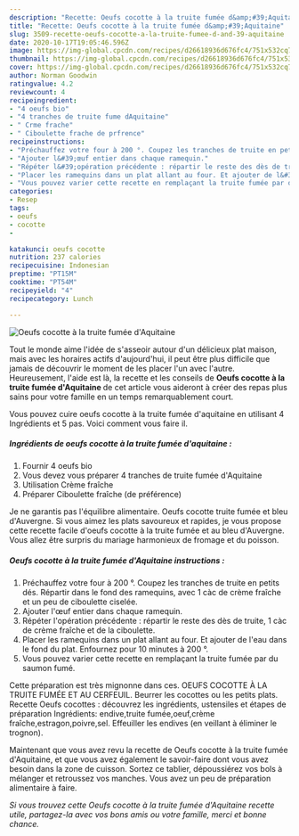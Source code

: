 ```yaml
---
description: "Recette: Oeufs cocotte à la truite fumée d&amp;#39;Aquitaine"
title: "Recette: Oeufs cocotte à la truite fumée d&amp;#39;Aquitaine"
slug: 3509-recette-oeufs-cocotte-a-la-truite-fumee-d-and-39-aquitaine
date: 2020-10-17T19:05:46.596Z
image: https://img-global.cpcdn.com/recipes/d26618936d676fc4/751x532cq70/oeufs-cocotte-a-la-truite-fumee-daquitaine-photo-principale-de-la-recette.jpg
thumbnail: https://img-global.cpcdn.com/recipes/d26618936d676fc4/751x532cq70/oeufs-cocotte-a-la-truite-fumee-daquitaine-photo-principale-de-la-recette.jpg
cover: https://img-global.cpcdn.com/recipes/d26618936d676fc4/751x532cq70/oeufs-cocotte-a-la-truite-fumee-daquitaine-photo-principale-de-la-recette.jpg
author: Norman Goodwin
ratingvalue: 4.2
reviewcount: 4
recipeingredient:
- "4 oeufs bio"
- "4 tranches de truite fume dAquitaine"
- " Crme frache"
- " Ciboulette frache de prfrence"
recipeinstructions:
- "Préchauffez votre four à 200 °. Coupez les tranches de truite en petits dés. Répartir dans le fond des ramequins, avec 1 càc de crème fraîche et un peu de ciboulette ciselée."
- "Ajouter l&#39;œuf entier dans chaque ramequin."
- "Répéter l&#39;opération précédente : répartir le reste des dès de truite, 1 càc de crème fraîche et de la ciboulette."
- "Placer les ramequins dans un plat allant au four. Et ajouter de l&#39;eau dans le fond du plat. Enfournez pour 10 minutes à 200 °."
- "Vous pouvez varier cette recette en remplaçant la truite fumée par du saumon fumé."
categories:
- Resep
tags:
- oeufs
- cocotte
- 

katakunci: oeufs cocotte  
nutrition: 237 calories
recipecuisine: Indonesian
preptime: "PT15M"
cooktime: "PT54M"
recipeyield: "4"
recipecategory: Lunch

---
```



![Oeufs cocotte à la truite fumée d&#39;Aquitaine](https://img-global.cpcdn.com/recipes/d26618936d676fc4/751x532cq70/oeufs-cocotte-a-la-truite-fumee-daquitaine-photo-principale-de-la-recette.jpg)

Tout le monde aime l'idée de s'asseoir autour d'un délicieux plat maison, mais avec les horaires actifs d'aujourd'hui, il peut être plus difficile que jamais de découvrir le moment de les placer l'un avec l'autre. Heureusement, l'aide est là, la recette et les conseils de <strong> Oeufs cocotte à la truite fumée d&#39;Aquitaine </strong> de cet article vous aideront à créer des repas plus sains pour votre famille en un temps remarquablement court.

<!--inarticleads1-->

Vous pouvez cuire oeufs cocotte à la truite fumée d&#39;aquitaine en utilisant 4 Ingrédients et 5 pas. Voici comment vous faire il.

##### Ingrédients de oeufs cocotte à la truite fumée d&#39;aquitaine :

1. Fournir 4 oeufs bio
1. Vous devez vous préparer 4 tranches de truite fumée d&#39;Aquitaine
1. Utilisation  Crème fraîche
1. Préparer  Ciboulette fraîche (de préférence)


Je ne garantis pas l&#39;équilibre alimentaire. Oeufs cocotte truite fumée et bleu d&#39;Auvergne. Si vous aimez les plats savoureux et rapides, je vous propose cette recette facile d&#39;oeufs cocotte à la truite fumée et au bleu d&#39;Auvergne. Vous allez être surpris du mariage harmonieux de fromage et du poisson. 

<!--inarticleads2-->

##### Oeufs cocotte à la truite fumée d&#39;Aquitaine instructions :

1. Préchauffez votre four à 200 °. Coupez les tranches de truite en petits dés. Répartir dans le fond des ramequins, avec 1 càc de crème fraîche et un peu de ciboulette ciselée.
1. Ajouter l&#39;œuf entier dans chaque ramequin.
1. Répéter l&#39;opération précédente : répartir le reste des dès de truite, 1 càc de crème fraîche et de la ciboulette.
1. Placer les ramequins dans un plat allant au four. Et ajouter de l&#39;eau dans le fond du plat. Enfournez pour 10 minutes à 200 °.
1. Vous pouvez varier cette recette en remplaçant la truite fumée par du saumon fumé.


Cette préparation est très mignonne dans ces. OEUFS COCOTTE À LA TRUITE FUMÉE ET AU CERFEUIL. Beurrer les cocottes ou les petits plats. Recette Oeufs cocottes : découvrez les ingrédients, ustensiles et étapes de préparation Ingrédients: endive,truite fumée,oeuf,crème fraîche,estragon,poivre,sel. Effeuiller les endives (en veillant à éliminer le trognon). 

<!--inarticleads1-->

<p>
Maintenant que vous avez revu la recette de Oeufs cocotte à la truite fumée d&#39;Aquitaine, et que vous avez également le savoir-faire dont vous avez besoin dans la zone de cuisson. Sortez ce tablier, dépoussiérez vos bols à mélanger et retroussez vos manches. Vous avez un peu de préparation alimentaire à faire.
</p>

<p>
<i>Si vous trouvez cette Oeufs cocotte à la truite fumée d&#39;Aquitaine recette utile, partagez-la avec vos bons amis ou votre famille, merci et bonne chance.</i>
</p>
